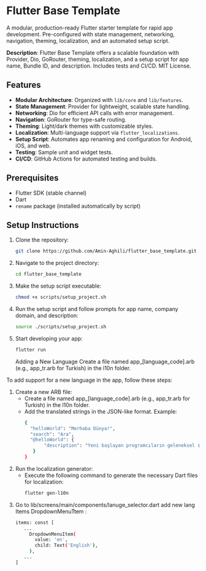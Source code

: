 # Flutter Base Template

A modular, production-ready Flutter starter template for rapid app development. Pre-configured with state management, networking, navigation, theming, localization, and an automated setup script.

**Description**: Flutter Base Template offers a scalable foundation with Provider, Dio, GoRouter, theming, localization, and a setup script for app name, Bundle ID, and description. Includes tests and CI/CD. MIT License.

## Features

- **Modular Architecture**: Organized with `lib/core` and `lib/features`.
- **State Management**: Provider for lightweight, scalable state handling.
- **Networking**: Dio for efficient API calls with error management.
- **Navigation**: GoRouter for type-safe routing.
- **Theming**: Light/dark themes with customizable styles.
- **Localization**: Multi-language support via `flutter_localizations`.
- **Setup Script**: Automates app renaming and configuration for Android, iOS, and web.
- **Testing**: Sample unit and widget tests.
- **CI/CD**: GitHub Actions for automated testing and builds.

## Prerequisites

- Flutter SDK (stable channel)
- Dart
- `rename` package (installed automatically by script)

## Setup Instructions

1. Clone the repository:
   ```bash
   git clone https://github.com/Amin-Aghili/flutter_base_template.git
   ```
2. Navigate to the project directory:
   ```bash
   cd flutter_base_template
   ```
3. Make the setup script executable:
   ```bash
   chmod +x scripts/setup_project.sh
   ```
4. Run the setup script and follow prompts for app name, company domain, and description:
   ```bash
   source ./scripts/setup_project.sh
   ```
5. Start developing your app:
   ```bash
   flutter run
   ```
   Adding a New Language
   Create a file named app\_[language_code].arb (e.g., app_tr.arb for Turkish) in the l10n folder.

To add support for a new language in the app, follow these steps:

1. Create a new ARB file:
   - Create a file named app\_[language_code].arb (e.g., app_tr.arb for Turkish) in the l10n folder.
   - Add the translated strings in the JSON-like format. Example:
     ```bash
     {
       "helloWorld": "Merhaba Dünya!",
       "search": "Ara",
       "@helloWorld": {
            "description": "Yeni başlayan programcıların geleneksel selamlaması"
        }
     }
     ```
2. Run the localization generator:
   - Execute the following command to generate the necessary Dart files for localization:
     ```bash
     flutter gen-l10n
     ```
3. Go to lib/screens/main/components/lanuge_selector.dart add new lang Items DropdownMenuTtem :
   ```bash
   items: const [
      ...
        DropdownMenuItem(
          value: 'en',
          child: Text('English'),
        ),
      ...
   ]
   ```
